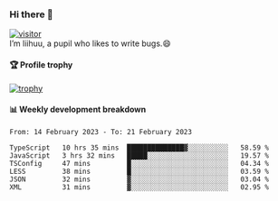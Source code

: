 ### Hi there 👋
[![visitor](https://visitor-badge.glitch.me/badge?page_id=liihuu&right_color=blue)](https://github.com/liihuu)<br>
I’m liihuu, a pupil who likes to write bugs.😄


#### 🏆 Profile trophy
[![trophy](https://github-profile-trophy.vercel.app?username=liihuu&margin-w=16&margin-h=16&rank=-C,-B)](https://github.com/liihuu)


#### 📊 Weekly development breakdown
<!--START_SECTION:waka-->

```text
From: 14 February 2023 - To: 21 February 2023

TypeScript   10 hrs 35 mins  ██████████████▓░░░░░░░░░░   58.59 %
JavaScript   3 hrs 32 mins   █████░░░░░░░░░░░░░░░░░░░░   19.57 %
TSConfig     47 mins         █░░░░░░░░░░░░░░░░░░░░░░░░   04.34 %
LESS         38 mins         █░░░░░░░░░░░░░░░░░░░░░░░░   03.59 %
JSON         32 mins         ▓░░░░░░░░░░░░░░░░░░░░░░░░   03.04 %
XML          31 mins         ▓░░░░░░░░░░░░░░░░░░░░░░░░   02.95 %
```

<!--END_SECTION:waka-->

<!--
**liihuu/liihuu** is a ✨ _special_ ✨ repository because its `README.md` (this file) appears on your GitHub profile.

Here are some ideas to get you started:

- 🔭 I’m currently working on ...
- 🌱 I’m currently learning ...
- 👯 I’m looking to collaborate on ...
- 🤔 I’m looking for help with ...
- 💬 Ask me about ...
- 📫 How to reach me: ...
- 😄 Pronouns: ...
- ⚡ Fun fact: ...
-->
